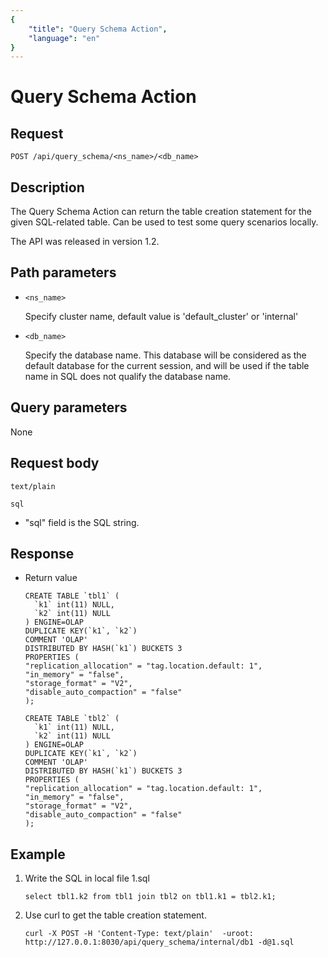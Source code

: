 ```yaml
---
{
    "title": "Query Schema Action",
    "language": "en"
}
---
```


<!-- 
Licensed to the Apache Software Foundation (ASF) under one
or more contributor license agreements.  See the NOTICE file
distributed with this work for additional information
regarding copyright ownership.  The ASF licenses this file
to you under the Apache License, Version 2.0 (the
"License"); you may not use this file except in compliance
with the License.  You may obtain a copy of the License at

  http://www.apache.org/licenses/LICENSE-2.0

Unless required by applicable law or agreed to in writing,
software distributed under the License is distributed on an
"AS IS" BASIS, WITHOUT WARRANTIES OR CONDITIONS OF ANY
KIND, either express or implied.  See the License for the
specific language governing permissions and limitations
under the License.
-->

# Query Schema Action


## Request

```
POST /api/query_schema/<ns_name>/<db_name>
```

## Description

The Query Schema Action can return the table creation statement for the given SQL-related table. Can be used to test some query scenarios locally.

The API was released in version 1.2.
    
## Path parameters
* `<ns_name>`

    Specify cluster name, default value is 'default_cluster' or 'internal'

* `<db_name>`

    Specify the database name. This database will be considered as the default database for the current session, and will be used if the table name in SQL does not qualify the database name.

## Query parameters

None

## Request body

```
text/plain

sql
```

* "sql" field is the SQL string.

## Response

* Return value

    ```
    CREATE TABLE `tbl1` (
      `k1` int(11) NULL,
      `k2` int(11) NULL
    ) ENGINE=OLAP
    DUPLICATE KEY(`k1`, `k2`)
    COMMENT 'OLAP'
    DISTRIBUTED BY HASH(`k1`) BUCKETS 3
    PROPERTIES (
    "replication_allocation" = "tag.location.default: 1",
    "in_memory" = "false",
    "storage_format" = "V2",
    "disable_auto_compaction" = "false"
    );
    
    CREATE TABLE `tbl2` (
      `k1` int(11) NULL,
      `k2` int(11) NULL
    ) ENGINE=OLAP
    DUPLICATE KEY(`k1`, `k2`)
    COMMENT 'OLAP'
    DISTRIBUTED BY HASH(`k1`) BUCKETS 3
    PROPERTIES (
    "replication_allocation" = "tag.location.default: 1",
    "in_memory" = "false",
    "storage_format" = "V2",
    "disable_auto_compaction" = "false"
    );
    ```

## Example

1. Write the SQL in local file 1.sql

    ```
    select tbl1.k2 from tbl1 join tbl2 on tbl1.k1 = tbl2.k1;
    ```
    
2. Use curl to get the table creation statement.

    ```
    curl -X POST -H 'Content-Type: text/plain'  -uroot: http://127.0.0.1:8030/api/query_schema/internal/db1 -d@1.sql
    ```
